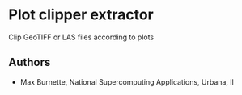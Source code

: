 # Plot clipper extractor

Clip GeoTIFF or LAS files according to plots

## Authors

* Max Burnette, National Supercomputing Applications, Urbana, Il
